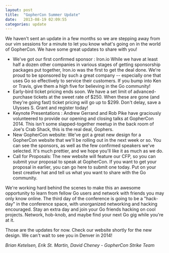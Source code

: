 ```yaml
---
layout: post
title:  "GopherCon Summer Update"
date:   2013-08-19 02:09:55
categories: update
---
```


We haven't sent an update in a few months so we are stepping away from our vim sessions for a minute to let you know what's going on in the world of GopherCon.  We have some great updates to share with you!

- We've got our first confirmed sponsor : Iron.io  While we have at least half a dozen other companies in various stages of getting sponsorship packages put together, Iron.io was the first to get the deal done.  We're proud to be sponsored by such a great company -- especially one that uses Go so effectively to service their customers.  If you bump into Ken or Travis, give them a high five for believing in the Go community!
- Early-bird ticket pricing ends soon.  We have a set limit of advanced-purchase tickets at the sweet rate of $250.  When these are gone (and they're going fast) ticket pricing will go up to $299.  Don't delay, save a Ulysses S. Grant and register today!
- Keynote Presentations : Andrew Gerrand and Rob Pike have graciously volunteered to provide our opening and closing talks at GopherCon 2014.  This isn't some slapped-together meetup in the back room of Joe's Crab Shack, this is the real deal, Gophers.
- New GopherCon website:  We've got a great new design for a GopherCon website that we'll be rolling out in the next week or so.  You can see the sponsors, as well as the few confirmed speakers we've selected.  It's much prettier, and we hope you'll like it as much as we do.
- Call for Proposals:  The new website will feature our CFP, so you can submit your proposal to speak at GopherCon.  If you want to get your proposal in earlier, you can go here to submit one today.  Put on your best creative hat and tell us what you want to share with the Go community.

We're working hard behind the scenes to make this an awesome opportunity to learn from fellow Go users and network with friends you may only know online.  The third day of the conference is going to be a "hack-day" in the conference space, with unorganized networking and hacking encouraged.  Stay an extra day and join your Go friends hacking on cool projects.  Network, hob-knob, and maybe find your next Go gig while you're at it.

Those are the updates for now.  Check our website shortly for the new design.  We can't wait to see you in Denver in 2014!

*Brian Ketelsen, Erik St. Martin, David Cheney - GopherCon Strike Team*
